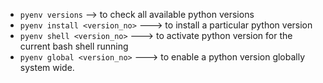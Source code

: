 - `pyenv versions` --> to check all available python versions
- `pyenv install <version_no>` ---> to install a particular python version
- `pyenv shell <version_no>` ---> to activate python version for the current bash shell running
- `pyenv global <version_no>` ---> to enable a python version globally system wide.